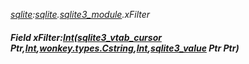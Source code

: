 _[sqlite](../../modules/sqlite/sqlite-module.md):[sqlite](../../modules/sqlite/sqlite-module.md).[sqlite3\_module](../../modules/sqlite/sqlite-sqlite3_module.md).xFilter_
##### Field xFilter:[Int](../../modules/wonkey/wonkey-types-int.md)([sqlite3_vtab_cursor](../../modules/sqlite/sqlite-sqlite3_vtab_cursor.md) Ptr,[Int](../../modules/wonkey/wonkey-types-int.md),[wonkey.types.Cstring](../../modules/wonkey/wonkey-types-cstring.md),[Int](../../modules/wonkey/wonkey-types-int.md),[sqlite3_value](../../modules/sqlite/sqlite-sqlite3_value.md) Ptr Ptr)
